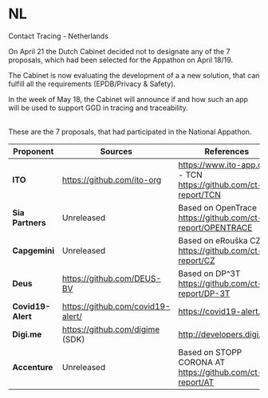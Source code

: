 # NL
Contact Tracing - Netherlands

On April 21 the Dutch Cabinet decided not to designate any of the 7 proposals, which had been selected for the Appathon on April 18/19.

The Cabinet is now evaluating the development of a a new solution, that can fulfill all the requirements (EPDB/Privacy & Safety).

In the week of May 18, the Cabinet will announce if and how such an app will be used to support GGD in tracing and traceability.

\
These are the 7 proposals, that had participated in the National Appathon.

Proponent | Sources | References
----------|---------|-----------
**ITO** | https://github.com/ito-org | https://www.ito-app.org/ - TCN https://github.com/ct-report/TCN
**Sia Partners** | Unreleased| Based on OpenTrace https://github.com/ct-report/OPENTRACE
**Capgemini** | Unreleased | Based on eRouška CZ https://github.com/ct-report/CZ
**Deus** | https://github.com/DEUS-BV | Based on DP^3T https://github.com/ct-report/DP-3T
**Covid19-Alert** | https://github.com/covid19-alert/ | https://covid19-alert.eu/
**Digi.me** | https://github.com/digime (SDK) | http://developers.digi.me/
**Accenture** | Unreleased | Based on STOPP CORONA AT https://github.com/ct-report/AT
